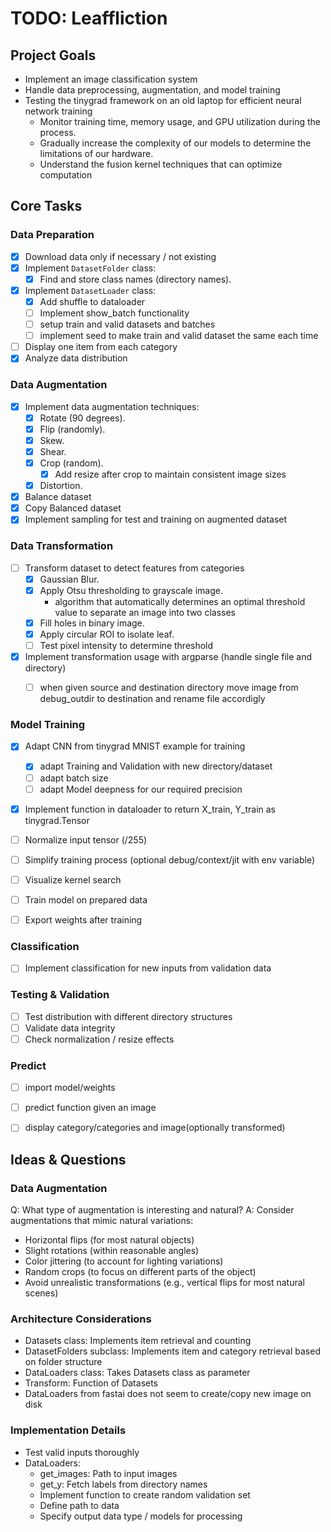 # TODO: Leaffliction

## Project Goals

- Implement an image classification system
- Handle data preprocessing, augmentation, and model training
- Testing the tinygrad framework on an old laptop for efficient neural network training
    - Monitor training time, memory usage, and GPU utilization during the process.
    - Gradually increase the complexity of our models to determine the limitations of our hardware.
    - Understand the fusion kernel techniques that can optimize computation


## Core Tasks

### Data Preparation

- [x] Download data only if necessary / not existing
- [x] Implement `DatasetFolder` class:
    - [x] Find and store class names (directory names).
- [x] Implement `DatasetLoader` class:
    - [x] Add shuffle to dataloader
    - [ ] Implement show_batch functionality
    - [ ] setup train and valid datasets and batches
    - [ ] implement seed to make train and valid dataset the same each time
- [ ] Display one item from each category
- [x] Analyze data distribution

### Data Augmentation

- [x] Implement data augmentation techniques:
    - [x] Rotate (90 degrees).
    - [x] Flip (randomly).
    - [x] Skew.
    - [x] Shear.
    - [x] Crop (random).
        - [x] Add resize after crop to maintain consistent image sizes
    - [x] Distortion.
- [x] Balance dataset
- [x] Copy Balanced dataset
- [x] Implement sampling for test and training on augmented dataset

### Data Transformation

- [ ] Transform dataset to detect features from categories
    - [x] Gaussian Blur.
    - [x] Apply Otsu thresholding to grayscale image.
        - algorithm that automatically determines an optimal threshold value to separate an image into two classes
    - [x] Fill holes in binary image.
    - [x] Apply circular ROI to isolate leaf.
    - [ ] Test pixel intensity to determine threshold
- [x] Implement transformation usage with argparse (handle single file and directory)
    - [ ] when given source and destination directory move image from debug_outdir to destination and rename file accordigly


### Model Training

- [x] Adapt CNN from tinygrad MNIST example for training
    - [x] adapt Training and Validation with new directory/dataset
    - [ ] adapt batch size
    - [ ] adapt Model deepness for our required precision
- [x] Implement function in dataloader to return X_train, Y_train as tinygrad.Tensor
- [ ] Normalize input tensor (/255)
- [ ] Simplify training process (optional debug/context/jit with env variable)
- [ ] Visualize kernel search
- [ ] Train model on prepared data
- [ ] Export weights after training


### Classification

- [ ] Implement classification for new inputs from validation data


### Testing & Validation

- [ ] Test distribution with different directory structures
- [ ] Validate data integrity
- [ ] Check normalization / resize effects

### Predict

- [ ] import model/weights
- [ ] predict function given an image
- [ ] display category/categories and image(optionally transformed)


## Ideas & Questions

### Data Augmentation

Q: What type of augmentation is interesting and natural?
A: Consider augmentations that mimic natural variations:

- Horizontal flips (for most natural objects)
- Slight rotations (within reasonable angles)
- Color jittering (to account for lighting variations)
- Random crops (to focus on different parts of the object)
- Avoid unrealistic transformations (e.g., vertical flips for most natural scenes)


### Architecture Considerations

- Datasets class: Implements item retrieval and counting
- DatasetFolders subclass: Implements item and category retrieval based on folder structure
- DataLoaders class: Takes Datasets class as parameter
- Transform: Function of Datasets
- DataLoaders from fastai does not seem to create/copy new image on disk


### Implementation Details

- Test valid inputs thoroughly
- DataLoaders:
    - get_images: Path to input images
    - get_y: Fetch labels from directory names
    - Implement function to create random validation set
    - Define path to data
    - Specify output data type / models for processing

